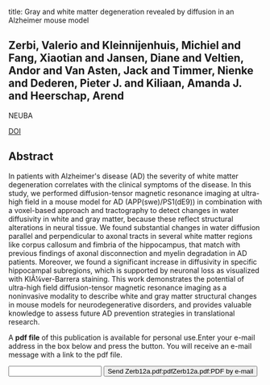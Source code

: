 title: Gray and white matter degeneration revealed by diffusion in an Alzheimer mouse model

## Zerbi, Valerio and Kleinnijenhuis, Michiel and Fang, Xiaotian and Jansen, Diane and Veltien, Andor and Van Asten, Jack and Timmer, Nienke and Dederen, Pieter J. and Kiliaan, Amanda J. and Heerschap, Arend
NEUBA

<a href="https://doi.org/10.1016/j.neurobiolaging.2012.11.017">DOI</a>

## Abstract
In patients with Alzheimer's disease (AD) the severity of white matter degeneration correlates with the clinical symptoms of the disease. In this study, we performed diffusion-tensor magnetic resonance imaging at ultra-high field in a mouse model for AD (APP(swe)/PS1(dE9)) in combination with a voxel-based approach and tractography to detect changes in water diffusivity in white and gray matter, because these reflect structural alterations in neural tissue. We found substantial changes in water diffusion parallel and perpendicular to axonal tracts in several white matter regions like corpus callosum and fimbria of the hippocampus, that match with previous findings of axonal disconnection and myelin degradation in AD patients. Moreover, we found a significant increase in diffusivity in specific hippocampal subregions, which is supported by neuronal loss as visualized with KlÃ¼ver-Barrera staining. This work demonstrates the potential of ultra-high field diffusion-tensor magnetic resonance imaging as a noninvasive modality to describe white and gray matter structural changes in mouse models for neurodegenerative disorders, and provides valuable knowledge to assess future AD prevention strategies in translational research.

A <b>pdf file</b> of this publication is available for personal use.Enter your e-mail address in the box below and press the button. You will receive an e-mail message with a link to the pdf file.
<form action="sender.php">  <input type="text" name="email">  <input type="submit" value="Send Zerb12a.pdf:pdfZerb12a.pdf:PDF by e-mail"></form>